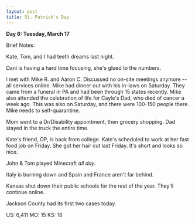```yaml
---
layout: post
title: St. Patrick's Day
---
```

**Day 6: Tuesday, March 17**

Brief Notes:

Kate, Tom, and I had teeth dreams last night.

Dani is having a hard time focusing, she's glued to the numbers.

I met with Mike R. and Aaron C.  Discussed no on-site meetings anymore -- all services online.  Mike had dinner out with his in-laws on Saturday.  They came from a funeral in PA and had been through 15 states recently.  Mike also attended the celebration of life for Cayle's Dad, who died of cancer a week ago.  This was also on Saturday, and there were 100-150 people there.  Mike needs to self-quarantine.

Mom went to a Dr/Disability appointment, then grocery shopping. Dad stayed in the truck the entire time.

Kate's friend, OP, is back from college.  Kate's scheduled to work at her fast food job on Friday.  She got her hair cut last Friday.  It's short and looks so nice.

John & Tom played Minecraft _all day_.

Italy is burning down and Spain and France aren't far behind.

Kansas shut down their public schools for the rest of the year.  They'll continue online.

Jackson County  had its first two cases today.

US: 6,411
MO: 15
KS: 18